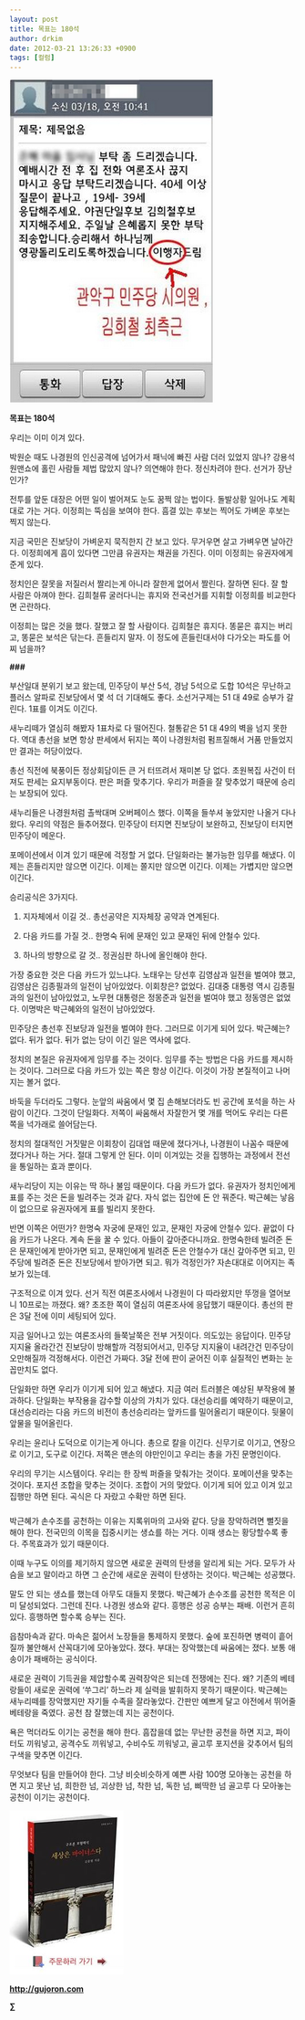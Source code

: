 ```yaml
---
layout: post
title: 목표는 180석
author: drkim
date: 2012-03-21 13:26:33 +0900
tags: [컬럼]
---
```

 ![](/files/attach/images/199/517/246/20120321151714645.jpg)









**목표는 180석** 

우리는 이미 이겨 있다. 

박원순 때도 나경원의 인신공격에 넘어가서 패닉에 빠진 사람 더러 있었지 않나? 강용석 원맨쇼에 홀린 사람들 제법 많았지 않나? 의연해야 한다. 정신차려야 한다. 선거가 장난인가? 

전투를 앞둔 대장은 어떤 일이 벌어져도 눈도 꿈쩍 않는 법이다. 돌발상황 일어나도 계획대로 가는 거다. 이정희는 뚝심을 보여야 한다. 흠결 있는 후보는 찍어도 가벼운 후보는 찍지 않는다. 

지금 국민은 진보당이 가벼운지 묵직한지 간 보고 있다. 무거우면 살고 가벼우면 날아간다. 이정희에게 흠이 있다면 그만큼 유권자는 채권을 가진다. 이미 이정희는 유권자에게 준게 있다. 

정치인은 잘못을 저질러서 짤리는게 아니라 잘한게 없어서 짤린다. 잘하면 된다. 잘 할 사람은 아껴야 한다. 김희철류 굴러다니는 휴지와 전국선거를 지휘할 이정희를 비교한다면 곤란하다. 

이정희는 많은 것을 했다. 잘했고 잘 할 사람이다. 김희철은 휴지다. 똥묻은 휴지는 버리고, 똥묻은 보석은 닦는다. 흔들리지 말자. 이 정도에 흔들린대서야 다가오는 파도를 어찌 넘을까? 



**###** 

부산일대 분위기 보고 왔는데, 민주당이 부산 5석, 경남 5석으로 도합 10석은 무난하고 플러스 알파로 진보당에서 몇 석 더 기대해도 좋다. 소선거구제는 51 대 49로 승부가 갈린다. 1표를 이겨도 이긴다. 

새누리떼가 열심히 해봤자 1표차로 다 떨어진다. 철통같은 51 대 49의 벽을 넘지 못한다. 역대 총선을 보면 항상 판세에서 뒤지는 쪽이 나경원처럼 펌프질해서 거품 만들었지만 결과는 허당이었다. 

총선 직전에 북풍이든 정상회담이든 큰 거 터뜨려서 재미본 당 없다. 초원복집 사건이 터져도 판세는 요지부동이다. 판은 퍼즐 맞추기다. 우리가 퍼즐을 잘 맞추었기 때문에 승리는 보장되어 있다. 

새누리들은 나경원처럼 촐싹대며 오버페이스 했다. 이쪽을 들쑤셔 놓았지만 나올거 다나왔다. 우리의 약점은 들추어졌다. 민주당이 터지면 진보당이 보완하고, 진보당이 터지면 민주당이 메운다. 

포메이션에서 이겨 있기 때문에 걱정할 거 없다. 단일화라는 불가능한 임무를 해냈다. 이제는 흔들리지만 않으면 이긴다. 이제는 쫄지만 않으면 이긴다. 이제는 가볍지만 않으면 이긴다. 

승리공식은 3가지다. 

1) 지자체에서 이길 것.. 총선공약은 지자체장 공약과 연계된다.

  
2) 다음 카드를 가질 것.. 한명숙 뒤에 문재인 있고 문재인 뒤에 안철수 있다.   
3) 하나의 방향으로 갈 것.. 정권심판 하나에 올인해야 한다. 

가장 중요한 것은 다음 카드가 있느냐다. 노태우는 당선후 김영삼과 일전을 벌여야 했고, 김영삼은 김종필과의 일전이 남아있었다. 이회창은? 없었다. 김대중 대통령 역시 김종필과의 일전이 남아있었고, 노무현 대통령은 정몽준과 일전을 벌여야 했고 정동영은 없었다. 이명박은 박근혜와의 일전이 남아있었다. 

민주당은 총선후 진보당과 일전을 벌여야 한다. 그러므로 이기게 되어 있다. 박근혜는? 없다. 뒤가 없다. 뒤가 없는 당이 이긴 일은 역사에 없다. 

정치의 본질은 유권자에게 임무를 주는 것이다. 임무를 주는 방법은 다음 카드를 제시하는 것이다. 그러므로 다음 카드가 있는 쪽은 항상 이긴다. 이것이 가장 본질적이고 나머지는 볼거 없다. 

바둑을 두더라도 그렇다. 눈앞의 싸움에서 몇 집 손해보더라도 빈 공간에 포석을 하는 사람이 이긴다. 그것이 단일화다. 저쪽이 싸움해서 자잘한거 몇 개를 먹어도 우리는 다른 쪽을 넉가래로 쓸어담는다. 

정치의 절대적인 거짓말은 이회창이 김대업 때문에 졌다거나, 나경원이 나꼼수 때문에 졌다거나 하는 거다. 절대 그렇게 안 된다. 이미 이겨있는 것을 집행하는 과정에서 전선을 통일하는 효과 뿐이다. 

새누리당이 지는 이유는 딱 하나 불임 때문이다. 다음 카드가 없다. 유권자가 정치인에게 표를 주는 것은 돈을 빌려주는 것과 같다. 자식 없는 집안에 돈 안 꿔준다. 박근혜는 낳음이 없으므로 유권자에게 표를 빌리지 못한다. 

반면 이쪽은 어떤가? 한명숙 자궁에 문재인 있고, 문재인 자궁에 안철수 있다. 끝없이 다음 카드가 나온다. 계속 돈을 꿀 수 있다. 아들이 갚아준다니까요. 한명숙한테 빌려준 돈은 문재인에게 받아가면 되고, 문재인에게 빌려준 돈은 안철수가 대신 갚아주면 되고, 민주당에 빌려준 돈은 진보당에서 받아가면 되고. 뭐가 걱정인가? 자손대대로 이어지는 족보가 있는데. 

구조적으로 이겨 있다. 선거 직전 여론조사에서 나경원이 다 따라왔지만 뚜껑을 열어보니 10프로는 까졌다. 왜? 초조한 쪽이 열심히 여론조사에 응답했기 때문이다. 총선의 판은 3달 전에 이미 세팅되어 있다. 

지금 일어나고 있는 여론조사의 들쭉날쭉은 전부 거짓이다. 의도있는 응답이다. 민주당 지지율 올라간건 진보당이 방해할까 걱정되어서고, 민주당 지지율이 내려간건 민주당이 오만해질까 걱정해서다. 이런건 가짜다. 3달 전에 판이 굳어진 이후 실질적인 변화는 눈꼽만치도 없다. 

단일화만 하면 우리가 이기게 되어 있고 해냈다. 지금 여러 트러블은 예상된 부작용에 불과하다. 단일화는 부작용을 감수할 이상의 가치가 있다. 대선승리를 예약하기 때문이고, 대선승리라는 다음 카드의 비전이 총선승리라는 앞카드를 밀어올리기 때문이다. 뒷물이 앞물을 밀어올린다. 

우리는 윤리나 도덕으로 이기는게 아니다. 총으로 칼을 이긴다. 신무기로 이기고, 연장으로 이기고, 도구로 이긴다. 저쪽은 맨손의 야만인이고 우리는 총을 가진 문명인이다. 

우리의 무기는 시스템이다. 우리는 한 장씩 퍼즐을 맞춰가는 것이다. 포메이션을 맞추는 것이다. 포지션 조합을 맞추는 것이다. 조합이 거의 맞았다. 이기게 되어 있고 이겨 있고 집행만 하면 된다. 곡식은 다 자랐고 수확만 하면 된다. 



###

박근혜가 손수조를 공천하는 이유는 지록위마의 고사와 같다. 당을 장악하려면 뻘짓을 해야 한다. 전국민의 이목을 집중시키는 생쇼를 하는 거다. 이때 생쇼는 황당할수록 좋다. 주목효과가 있기 때문이다. 

이때 누구도 이의를 제기하지 않으면 새로운 권력의 탄생을 알리게 되는 거다. 모두가 사슴을 보고 말이라고 하면 그 순간에 새로운 권력이 탄생하는 것이다. 박근혜는 성공했다. 

말도 안 되는 생쇼를 했는데 아무도 대들지 못했다. 박근혜가 손수조를 공천한 목적은 이미 달성되었다. 그런데 진다. 나경원 생쇼와 같다. 흥행은 성공 승부는 패배. 이런거 흔히 있다. 흥행하면 할수록 승부는 진다. 

읍참마속과 같다. 마속은 젊어서 노장들을 통제하지 못했다. 숲에 포진하면 병력이 흩어질까 불안해서 산꼭대기에 모아놓았다. 졌다. 부대는 장악했는데 싸움에는 졌다. 보통 애송이가 패배하는 공식이다. 

새로운 권력이 기득권을 제압할수록 권력장악은 되는데 전쟁에는 진다. 왜? 기존의 베테랑들이 새로운 권력에 ‘쑤그리’ 하느라 제 실력을 발휘하지 못하기 때문이다. 박근혜는 새누리떼를 장악했지만 자기들 수족을 잘라놓았다. 간판만 예쁘게 달고 야전에서 뛰어줄 베테랑을 죽였다. 공천 참 잘했는데 지는 공천이다. 

욕은 먹더라도 이기는 공천을 해야 한다. 흠잡을데 없는 무난한 공천을 하면 지고, 파이터도 끼워넣고, 공격수도 끼워넣고, 수비수도 끼워넣고, 골고루 포지션을 갖추어서 팀의 구색을 맞추면 이긴다. 



무엇보다 팀을 만들어야 한다. 그냥 비슷비슷하게 예쁜 사람 100명 모아놓는 공천을 하면 지고 못난 넘, 희한한 넘, 괴상한 넘, 착한 넘, 독한 넘, 삐딱한 넘 골고루 다 모아놓는 공천이 이기는 공천이다. 











![](/files/attach/images/198/668/222/0.JPG)


  






**http://gujoron.com**  


**∑**